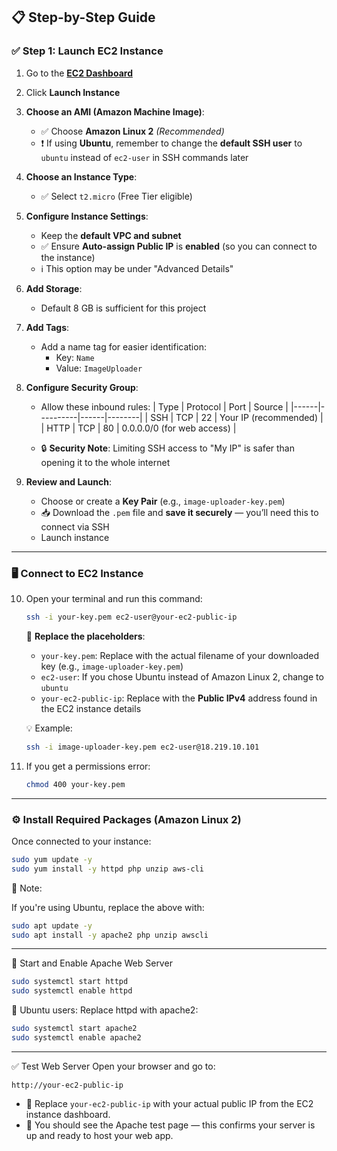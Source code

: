 ## 📋 Step-by-Step Guide

### ✅ Step 1: Launch EC2 Instance

1. Go to the [**EC2 Dashboard**](https://console.aws.amazon.com/ec2/)

2. Click **Launch Instance**

3. **Choose an AMI (Amazon Machine Image)**:
   - ✅ Choose **Amazon Linux 2** *(Recommended)*
   - ❗ If using **Ubuntu**, remember to change the **default SSH user** to `ubuntu` instead of `ec2-user` in SSH commands later

4. **Choose an Instance Type**:
   - ✅ Select `t2.micro` (Free Tier eligible)

5. **Configure Instance Settings**:
   - Keep the **default VPC and subnet**
   - ✅ Ensure **Auto-assign Public IP** is **enabled** (so you can connect to the instance)
   - ℹ️ This option may be under "Advanced Details"

6. **Add Storage**:
   - Default 8 GB is sufficient for this project

7. **Add Tags**:
   - Add a name tag for easier identification:
     - Key: `Name`
     - Value: `ImageUploader`

8. **Configure Security Group**:
   - Allow these inbound rules:
     | Type | Protocol | Port | Source |
     |------|----------|------|--------|
     | SSH  | TCP      | 22   | Your IP (recommended) |
     | HTTP | TCP      | 80   | 0.0.0.0/0 (for web access) |

   - 🔒 **Security Note**: Limiting SSH access to "My IP" is safer than opening it to the whole internet

9. **Review and Launch**:
   - Choose or create a **Key Pair** (e.g., `image-uploader-key.pem`)
   - 📥 Download the `.pem` file and **save it securely** — you’ll need this to connect via SSH
   - Launch instance

---

### 🖥️ Connect to EC2 Instance

10. Open your terminal and run this command:

    ```bash
    ssh -i your-key.pem ec2-user@your-ec2-public-ip
    ```

    🔧 **Replace the placeholders**:
    - `your-key.pem`: Replace with the actual filename of your downloaded key (e.g., `image-uploader-key.pem`)
    - `ec2-user`: If you chose Ubuntu instead of Amazon Linux 2, change to `ubuntu`
    - `your-ec2-public-ip`: Replace with the **Public IPv4** address found in the EC2 instance details

    💡 Example:
    ```bash
    ssh -i image-uploader-key.pem ec2-user@18.219.10.101
    ```

11. If you get a permissions error:
    ```bash
    chmod 400 your-key.pem
    ```

---

### ⚙️ Install Required Packages (Amazon Linux 2)

Once connected to your instance:

```bash
sudo yum update -y
sudo yum install -y httpd php unzip aws-cli
```

📌 Note:

If you're using Ubuntu, replace the above with:

```bash
sudo apt update -y
sudo apt install -y apache2 php unzip awscli
```

---

🚀 Start and Enable Apache Web Server
```bash
sudo systemctl start httpd
sudo systemctl enable httpd
```

📌 Ubuntu users:
Replace httpd with apache2:
```bash
sudo systemctl start apache2
sudo systemctl enable apache2
```

---

✅ Test Web Server
Open your browser and go to:
```arduino
http://your-ec2-public-ip
```

- 🔧 Replace `your-ec2-public-ip` with your actual public IP from the EC2 instance dashboard.
- 🧪 You should see the Apache test page — this confirms your server is up and ready to host your web app.


